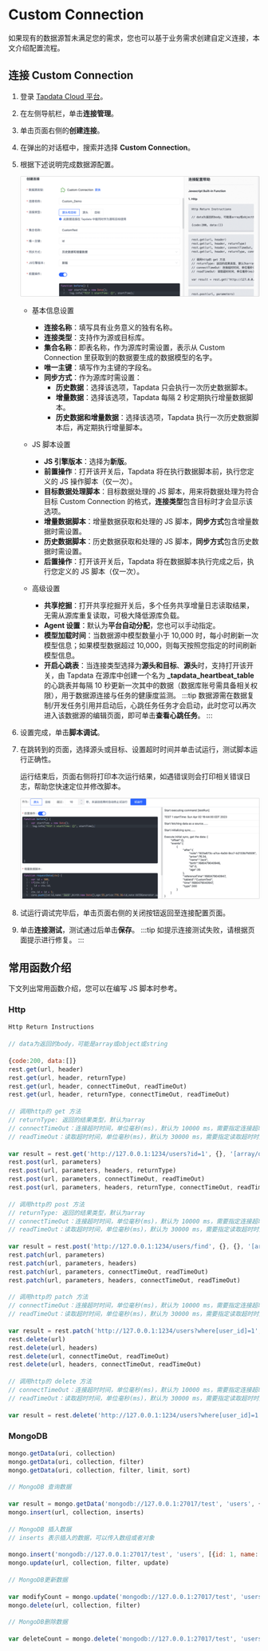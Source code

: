 # Custom Connection

如果现有的数据源暂未满足您的需求，您也可以基于业务需求创建自定义连接，本文介绍配置流程。


## 连接 Custom Connection

1. 登录 [Tapdata Cloud 平台](https://cloud.tapdata.net/console/v3/)。

2. 在左侧导航栏，单击**连接管理**。

3. 单击页面右侧的**创建连接**。

4. 在弹出的对话框中，搜索并选择 **Custom Connection**。

5. 根据下述说明完成数据源配置。

   ![自定义连接设置](../../images/custom_connection_setting.png)

    * 基本信息设置

        * **连接名称**：填写具有业务意义的独有名称。
        * **连接类型**：支持作为源或目标库。
        * **集合名称**：即表名称，作为源库时需设置，表示从 Custom Connection 里获取到的数据要生成的数据模型的名字。
        * **唯一主键**：填写作为主键的字段名。
        * **同步方式**：作为源库时需设置：
            * **历史数据**：选择该选项，Tapdata 只会执行一次历史数据脚本。
            * **增量数据**：选择该选项，Tapdata 每隔 2 秒定期执行增量数据脚本。
            * **历史数据和增量数据**：选择该选项，Tapdata 执行一次历史数据脚本后，再定期执行增量脚本。

    * JS 脚本设置
        * **JS 引擎版本**：选择为**新版**。
        * **前置操作**：打开该开关后，Tapdata 将在执行数据脚本前，执行您定义的 JS 操作脚本（仅一次）。
        * **目标数据处理脚本**：目标数据处理的 JS 脚本，用来将数据处理为符合目标 Custom Connection 的格式，**连接类型**包含目标时才会显示该选项。
        * **增量数据脚本**：增量数据获取和处理的 JS 脚本，**同步方式**包含增量数据时需设置。
        * **历史数据脚本**：历史数据获取和处理的 JS 脚本，**同步方式**包含历史数据时需设置。
        * **后置操作**：打开该开关后，Tapdata 将在数据脚本执行完成之后，执行您定义的 JS 脚本（仅一次）。

    * 高级设置
        * **共享挖掘**：打开共享挖掘开关后，多个任务共享增量日志读取结果，无需从源库重复读取，可极大降低源库负载。
        * **Agent 设置**：默认为**平台自动分配**，您也可以手动指定。
        * **模型加载时间**：当数据源中模型数量小于 10,000 时，每小时刷新一次模型信息；如果模型数据超过 10,000，则每天按照您指定的时间刷新模型信息。
        * **开启心跳表**：当连接类型选择为**源头和目标**、**源头**时，支持打开该开关，由 Tapdata 在源库中创建一个名为 **_tapdata_heartbeat_table** 的心跳表并每隔 10 秒更新一次其中的数据（数据库账号需具备相关权限），用于数据源连接与任务的健康度监测。
          :::tip
          数据源需在数据复制/开发任务引用并启动后，心跳任务任务才会启动，此时您可以再次进入该数据源的编辑页面，即可单击**查看心跳任务**。
          :::

6. 设置完成，单击**脚本调试**。

7. 在跳转到的页面，选择源头或目标、设置超时时间并单击试运行，测试脚本运行正确性。

   运行结束后，页面右侧将打印本次运行结果，如遇错误则会打印相关错误日志，帮助您快速定位并修改脚本。

   ![试运行](../../images/custom_connection_dry_run.png)

8. 试运行调试完毕后，单击页面右侧的关闭按钮返回至连接配置页面。

9. 单击**连接测试**，测试通过后单击**保存**。
   :::tip
   如提示连接测试失败，请根据页面提示进行修复。
   :::


## 常用函数介绍

下文列出常用函数介绍，您可以在编写 JS 脚本时参考。

### Http

```javascript
Http Return Instructions

// data为返回的body，可能是array或object或string

{code:200, data:[]}
rest.get(url, header)
rest.get(url, header, returnType)
rest.get(url, header, connectTimeOut, readTimeOut)
rest.get(url, header, returnType, connectTimeOut, readTimeOut)

// 调用http的 get 方法
// returnType: 返回的结果类型，默认为array
// connectTimeOut：连接超时时间，单位毫秒(ms)，默认为 10000 ms，需要指定连接超时时间时可以使用该参数
// readTimeOut：读取超时时间，单位毫秒(ms)，默认为 30000 ms，需要指定读取超时时间时可以使用该参数

var result = rest.get('http://127.0.0.1:1234/users?id=1', {}, '[array/object/string]', 30, 300);
rest.post(url, parameters)
rest.post(url, parameters, headers, returnType)
rest.post(url, parameters, connectTimeOut, readTimeOut)
rest.post(url, parameters, headers, returnType, connectTimeOut, readTimeOut)

// 调用http的 post 方法
// returnType: 返回的结果类型，默认为array
// connectTimeOut：连接超时时间，单位毫秒(ms)，默认为 10000 ms，需要指定连接超时时间时可以使用该参数
// readTimeOut：读取超时时间，单位毫秒(ms)，默认为 30000 ms，需要指定读取超时时间时可以使用该参数

var result = rest.post('http://127.0.0.1:1234/users/find', {}, {}, '[array/object/string]', 30, 300);
rest.patch(url, parameters)
rest.patch(url, parameters, headers)
rest.patch(url, parameters, connectTimeOut, readTimeOut)
rest.patch(url, parameters, headers, connectTimeOut, readTimeOut)

// 调用http的 patch 方法
// connectTimeOut：连接超时时间，单位毫秒(ms)，默认为 10000 ms，需要指定连接超时时间时可以使用该参数
// readTimeOut：读取超时时间，单位毫秒(ms)，默认为 30000 ms，需要指定读取超时时间时可以使用该参数

var result = rest.patch('http://127.0.0.1:1234/users?where[user_id]=1', {status: 0}, {}, 30, 300);
rest.delete(url)
rest.delete(url, headers)
rest.delete(url, connectTimeOut, readTimeOut)
rest.delete(url, headers, connectTimeOut, readTimeOut)

// 调用http的 delete 方法
// connectTimeOut：连接超时时间，单位毫秒(ms)，默认为 10000 ms，需要指定连接超时时间时可以使用该参数
// readTimeOut：读取超时时间，单位毫秒(ms)，默认为 30000 ms，需要指定读取超时时间时可以使用该参数

var result = rest.delete('http://127.0.0.1:1234/users?where[user_id]=1', {}, 30, 300);
```

### **MongoDB**

```javascript
mongo.getData(uri, collection)
mongo.getData(uri, collection, filter)
mongo.getData(uri, collection, filter, limit, sort)

// MongoDB 查询数据

var result = mongo.getData('mongodb://127.0.0.1:27017/test', 'users', {id: 1}, 10, {add_time: -1});
mongo.insert(url, collection, inserts)

// MongoDB 插入数据
// inserts 表示插入的数据，可以传入数组或者对象

mongo.insert('mongodb://127.0.0.1:27017/test', 'users', [{id: 1, name: 'test1'}, {id: 2, name: 'test2'}]);
mongo.update(url, collection, filter, update)

// MongoDB更新数据

var modifyCount = mongo.update('mongodb://127.0.0.1:27017/test', 'users', {id: 1}, {name: 'test3'});
mongo.delete(url, collection, filter)

// MongoDB删除数据

var deleteCount = mongo.delete('mongodb://127.0.0.1:27017/test', 'users', {id: 1});
```